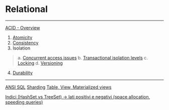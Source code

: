 # Relational

---

[ACID - Overview](ACID.md)
1. [Atomicity](Atomicity/README)
2. [Consistency](Consistency/README.md)
3. Isolation
> a. [Concurrent access issues](Isolation%20Concurrent%20access%20issues.md)
> b. [Transactional isolation levels](Isolation%20Transactional%20isolation%20levels.md)
> c. [Locking](Isolation%20Locking.md)
> d. [Versioning](Isolation%20Versioning.md)
4. [Durability](Durability.md)




---

[ANSI SQL](ANSI%20SQL)
[Sharding](Sharding.md)
[Table, View, Materialized views](Table,%20View,%20Materialized%20views.md)

[Indici (HashSet vs TreeSet) → lati positivi e negativi (space allocation, speeding queries)](Indici%20(HashSet%20vs%20TreeSet)%20→%20lati%20positivi%20e%20nega.md)
